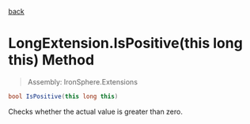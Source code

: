 ﻿

[back](/IronSphere.Extensions/types/LongExtension)

# LongExtension.IsPositive(this long this) Method

> Assembly: IronSphere.Extensions

```csharp
bool IsPositive(this long this)
```

Checks whether the actual value is greater than zero.

 